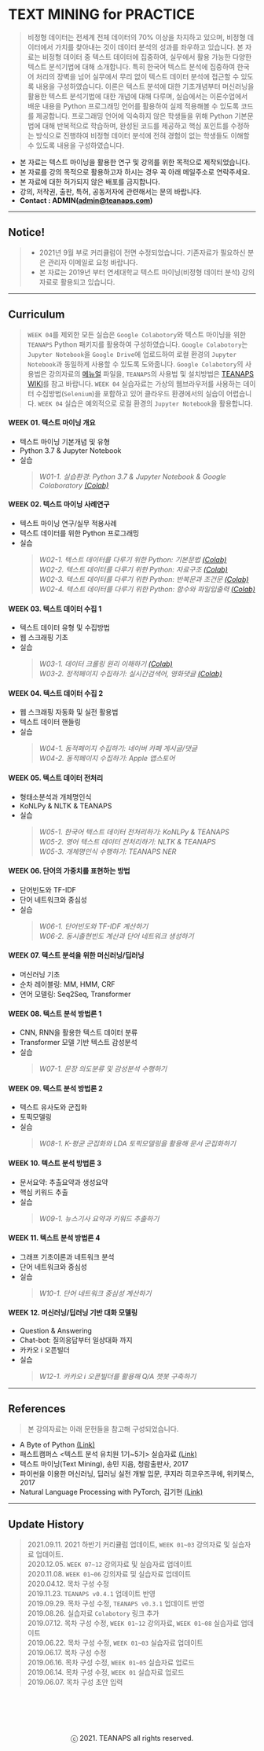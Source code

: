# TEXT MINING for PRACTICE 

> 비정형 데이터는 전세계 전체 데이터의 70% 이상을 차지하고 있으며, 비정형 데이터에서 가치를 찾아내는 것이 데이터 분석의 성과를 좌우하고 있습니다. 본 자료는 비정형 데이터 중 텍스트 데이터에 집중하여, 실무에서 활용 가능한 다양한 텍스트 분석기법에 대해 소개합니다. 특히 한국어 텍스트 분석에 집중하여 한국어 처리의 장벽을 넘어 실무에서 무리 없이 텍스트 데이터 분석에 접근할 수 있도록 내용을 구성하였습니다. 이론은 텍스트 분석에 대한 기초개념부터 머신러닝을 활용한 텍스트 분석기법에 대한 개념에 대해 다루며, 실습에서는 이론수업에서 배운 내용을 Python 프로그래밍 언어를 활용하여 실제 적용해볼 수 있도록 코드를 제공합니다. 프로그래밍 언어에 익숙하지 않은 학생들을 위해 Python 기본문법에 대해 반복적으로 학습하며, 완성된 코드를 제공하고 핵심 포인트를 수정하는 방식으로 진행하여 비정형 데이터 분석에 전혀 경험이 없는 학생들도 이해할 수 있도록 내용을 구성하였습니다.

- 본 자료는 텍스트 마이닝을 활용한 연구 및 강의를 위한 목적으로 제작되었습니다.
- 본 자료를 강의 목적으로 활용하고자 하시는 경우 꼭 아래 메일주소로 연락주세요.
- 본 자료에 대한 허가되지 않은 배포를 금지합니다.
- 강의, 저작권, 출판, 특허, 공동저자에 관련해서는 문의 바랍니다.
- **Contact : ADMIN(admin@teanaps.com)**

---
## Notice!
> - 2021년 9월 부로 커리큘럼이 전면 수정되었습니다. 기존자료가 필요하신 분은 관리자 이메일로 요청 바랍니다. 
> - 본 자료는 2019년 부터 연세대학교 텍스트 마이닝(비정형 데이터 분석) 강의자료로 활용되고 있습니다.  

---
## Curriculum

> `WEEK 04`를 제외한 모든 실습은 `Google Colabotory`와 텍스트 마이닝을 위한 `TEANAPS` Python 패키지를 활용하여 구성하였습니다. `Google Colabotory`는 `Jupyter Notebook`을 `Google Drive`에 업로드하여 로컬 환경의 `Jupyter Notebook`과 동일하게 사용할 수 있도록 도와줍니다. `Google Colabotory`의 사용법은 강의자료의 [메뉴얼](https://github.com/fingeredman/text-mining-for-practice/blob/master/lecture-note/text-mining-for-practice_lecture-guide_210830.pdf) 파일을, `TEANAPS`의 사용법 및 설치방법은 [TEANAPS WIKI](https://github.com/fingeredman/teanaps/wiki#teanaps-text-analysis-apis-for-education)를 참고 바랍니다. `WEEK 04` 실습자료는 가상의 웹브라우저를 사용하는 데이터 수집방법(`Selenium`)을 포함하고 있어 클라우드 환경에서의 실습이 어렵습니다. `WEEK 04` 실습은 예외적으로 로컬 환경의 `Jupyter Notebook`을 활용합니다.

#### WEEK 01. 텍스트 마이닝 개요
- 텍스트 마이닝 기본개념 및 유형
- Python 3.7 & Jupyter Notebook
- 실습  
  > _W01-1. 실습환경: Python 3.7 & Jupyter Notebook & Google Colaboratory [(Colab)](https://colab.research.google.com/github/fingeredman/text-mining-for-practice/blob/master/practice-note/week_01/W01-1_text-mining-for-practice_colaboratory.ipynb)_  

#### WEEK 02. 텍스트 마이닝 사례연구
- 텍스트 마이닝 연구/실무 적용사례
- 텍스트 데이터를 위한 Python 프로그래밍
- 실습  
  > _W02-1. 텍스트 데이터를 다루기 위한 Python: 기본문법 [(Colab)](https://colab.research.google.com/github/fingeredman/text-mining-for-practice/blob/master/practice-note/week_02/W02-1_text-mining-for-practice_python-basic.ipynb)_  
  > _W02-2. 텍스트 데이터를 다루기 위한 Python: 자료구조 [(Colab)](https://colab.research.google.com/github/fingeredman/text-mining-for-practice/blob/master/practice-note/week_02/W02-2_text-mining-for-practice_python-data-structure.ipynb)_  
  > _W02-3. 텍스트 데이터를 다루기 위한 Python: 반복문과 조건문 [(Colab)](https://colab.research.google.com/github/fingeredman/text-mining-for-practice/blob/master/practice-note/week_02/W02-3_text-mining-for-practice_python-conditional%26loop.ipynb)_  
  > _W02-4. 텍스트 데이터를 다루기 위한 Python: 함수와 파일입출력 [(Colab)](https://colab.research.google.com/github/fingeredman/text-mining-for-practice/blob/master/practice-note/week_02/W02-4_text-mining-for-practice_python-function%26file.ipynb)_  

#### WEEK 03. 텍스트 데이터 수집 1
- 텍스트 데이터 유형 및 수집방법
- 웹 스크래핑 기초
- 실습  
  > _W03-1. 데이터 크롤링 원리 이해하기 [(Colab)](https://colab.research.google.com/github/fingeredman/text-mining-for-practice/blob/master/practice-note/week_03/W03-1_text-mining-for-practice_python-crawling-intro.ipynb)_  
  > _W03-2. 정적페이지 수집하기: 실시간검색어, 영화댓글 [(Colab)](https://colab.research.google.com/github/fingeredman/text-mining-for-practice/blob/master/practice-note/week_03/W03-2_text-mining-for-practice_python-crawling-practice-1.ipynb)_  
  
#### WEEK 04. 텍스트 데이터 수집 2
- 웹 스크래핑 자동화 및 실전 활용법
- 텍스트 데이터 핸들링
- 실습  
  > _W04-1. 동적페이지 수집하기: 네이버 카페 게시글/댓글_  
  > _W04-2. 동적페이지 수집하기: Apple 앱스토어_    
  
#### WEEK 05. 텍스트 데이터 전처리
- 형태소분석과 개체명인식
- KoNLPy & NLTK & TEANAPS
- 실습  
  > _W05-1. 한국어 텍스트 데이터 전처리하기: KoNLPy & TEANAPS_  
  > _W05-2. 영어 텍스트 데이터 전처리하기: NLTK & TEANAPS_  
  > _W05-3. 개체명인식 수행하기: TEANAPS NER_  

#### WEEK 06. 단어의 가중치를 표현하는 방법
- 단어빈도와 TF-IDF
- 단어 네트워크와 중심성
- 실습  
  > _W06-1. 단어빈도와 TF-IDF 계산하기_  
  > _W06-2. 동시출현빈도 계산과 단어 네트워크 생성하기_  

#### WEEK 07. 텍스트 분석을 위한 머신러닝/딥러닝
- 머신러닝 기초
- 순차 레이블링: MM, HMM, CRF
- 언어 모델링: Seq2Seq, Transformer

#### WEEK 08. 텍스트 분석 방법론 1
- CNN, RNN을 활용한 텍스트 데이터 분류
- Transformer 모델 기반 텍스트 감성분석
- 실습  
  > _W07-1. 문장 의도분류 및 감성분석 수행하기_  

#### WEEK 09. 텍스트 분석 방법론 2
- 텍스트 유사도와 군집화
- 토픽모델링
- 실습  
  > _W08-1. K-평균 군집화와 LDA 토픽모델링을 활용해 문서 군집화하기_  

#### WEEK 10. 텍스트 분석 방법론 3
- 문서요약: 추출요약과 생성요약
- 핵심 키워드 추출
- 실습  
  > _W09-1. 뉴스기사 요약과 키워드 추출하기_  

#### WEEK 11. 텍스트 분석 방법론 4
- 그래프 기초이론과 네트워크 분석 
- 단어 네트워크와 중심성
- 실습  
  > _W10-1. 단어 네트워크 중심성 계산하기_  

#### WEEK 12. 머신러닝/딥러닝 기반 대화 모델링
- Question & Answering
- Chat-bot: 질의응답부터 일상대화 까지
- 카카오 i 오픈빌더 
- 실습  
  > _W12-1. 카카오 i 오픈빌더를 활용해 Q/A 챗봇 구축하기_  

---
## References
> 본 강의자료는 아래 문헌들을 참고해 구성되었습니다.
- A Byte of Python [(Link)](https://python.swaroopch.com/)
- 패스트캠퍼스 <텍스트 분석 유치원 1기~5기> 실습자료 [(Link)](https://www.fastcampus.co.kr/data_class_textmining/)
- 텍스트 마이닝(Text Mining), 송민 지음, 청람출판사, 2017
- 파이썬을 이용한 머신러닝, 딥러닝 실전 개발 입문, 쿠지라 히코우즈쿠에, 위키북스, 2017
- Natural Language Processing with PyTorch, 김기현 [(Link)](https://kh-kim.gitbook.io/natural-language-processing-with-pytorch/)

---
## Update History
> 2021.09.11. 2021 하반기 커리큘럼 업데이트, `WEEK 01~03` 강의자료 및 실습자료 업데이트.  
> 2020.12.05. `WEEK 07~12` 강의자료 및 실습자료 업데이트    
> 2020.11.08. `WEEK 01~06` 강의자료 및 실습자료 업데이트    
> 2020.04.12. 목차 구성 수정  
> 2019.11.23. `TEANAPS v0.4.1` 업데이트 반영  
> 2019.09.29. 목차 구성 수정, `TEANAPS v0.3.1` 업데이트 반영  
> 2019.08.26. 실습자료 `Colabotory` 링크 추가  
> 2019.07.12. 목차 구성 수정, `WEEK 01~12` 강의자료, `WEEK 01~08` 실습자료 업데이트  
> 2019.06.22. 목차 구성 수정, `WEEK 01~03` 실습자료 업데이트  
> 2019.06.17. 목차 구성 수정    
> 2019.06.16. 목차 구성 수정, `WEEK 01~05` 실습자료 업로드    
> 2019.06.14. 목차 구성 수정, `WEEK 01` 실습자료 업로드    
> 2019.06.07. 목차 구성 초안 입력  

<br><br>
---
<center>ⓒ 2021. TEANAPS all rights reserved.</center>

